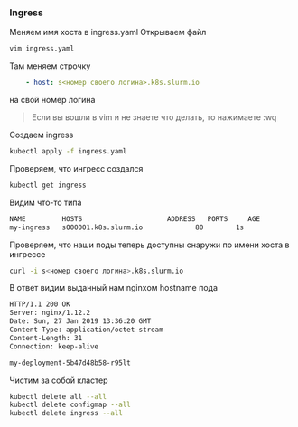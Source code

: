 ### Ingress

Меняем имя хоста в ingress.yaml
Открываем файл
```bash
vim ingress.yaml
```
Там меняем строчку
```yaml
    - host: s<номер своего логина>.k8s.slurm.io
```
на свой номер логина

> Если вы вошли в vim и не знаете что делать, то нажимаете :wq<Enter>

Создаем ingress
```bash
kubectl apply -f ingress.yaml
```
Проверяем, что ингресс создался
```bash
kubectl get ingress
```
Видим что-то типа
```bash
NAME         HOSTS                     ADDRESS   PORTS     AGE
my-ingress   s000001.k8s.slurm.io             80        1s
```
Проверяем, что наши поды теперь доступны снаружи по имени хоста в ингрессе
```bash
curl -i s<номер своего логина>.k8s.slurm.io
```
В ответ видим выданный нам nginxом hostname пода
```bash
HTTP/1.1 200 OK
Server: nginx/1.12.2
Date: Sun, 27 Jan 2019 13:36:20 GMT
Content-Type: application/octet-stream
Content-Length: 31
Connection: keep-alive

my-deployment-5b47d48b58-r95lt
```
Чистим за собой кластер
```bash
kubectl delete all --all
kubectl delete configmap --all
kubectl delete ingress --all
```
